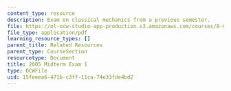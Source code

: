 ```yaml
---
content_type: resource
description: Exam on classical mechanics from a previous semester.
file: https://ol-ocw-studio-app-production.s3.amazonaws.com/courses/8-012-physics-i-classical-mechanics-fall-2008/15feeea6471bc3ff11ca74e33fde4bd2_exam1.pdf
file_type: application/pdf
learning_resource_types: []
parent_title: Related Resources
parent_type: CourseSection
resourcetype: Document
title: 2005 Midterm Exam 1
type: OCWFile
uid: 15feeea6-471b-c3ff-11ca-74e33fde4bd2
---
```

